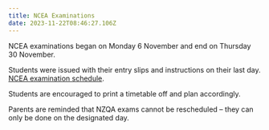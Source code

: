 ```yaml
---
title: NCEA Examinations
date: 2023-11-22T08:46:27.106Z
---
```

NCEA examinations began on Monday 6 November and end on Thursday 30 November.

Students were issued with their entry slips and instructions on their last day.  
[NCEA examination schedule](https://www2.nzqa.govt.nz/assets/NCEA/2023-exam-timetable-with-RAS.pdf).
  
Students are encouraged to print a timetable off and plan accordingly. 

Parents are reminded that NZQA exams cannot be rescheduled – they can only be done on the designated day.